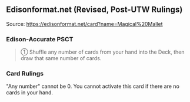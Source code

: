 
## Edisonformat.net (Revised, Post-UTW Rulings)

Source: https://edisonformat.net/card?name=Magical%20Mallet

### Edison-Accurate PSCT

> ① Shuffle any number of cards from your hand into the Deck, then draw that same number of cards.

### Card Rulings

"Any number" cannot be 0. You cannot activate this card if there are no cards in your hand.
            